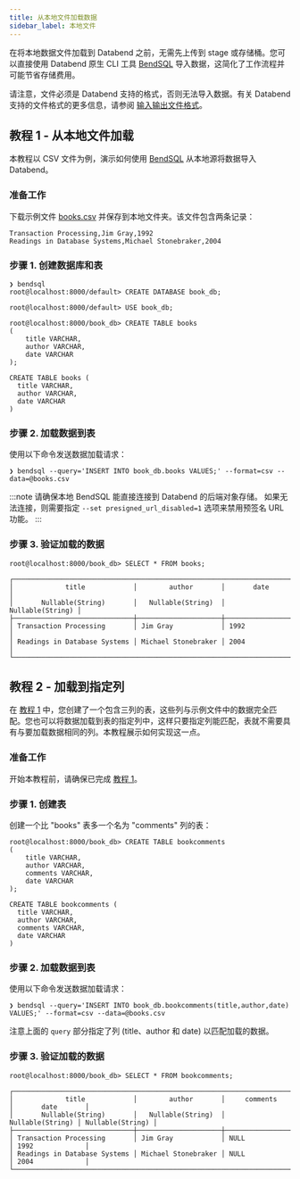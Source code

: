 ```yaml
---
title: 从本地文件加载数据
sidebar_label: 本地文件
---
```


在将本地数据文件加载到 Databend 之前，无需先上传到 stage 或存储桶。您可以直接使用 Databend 原生 CLI 工具 [BendSQL](../../30-sql-clients/00-bendsql/index.md) 导入数据，这简化了工作流程并可能节省存储费用。

请注意，文件必须是 Databend 支持的格式，否则无法导入数据。有关 Databend 支持的文件格式的更多信息，请参阅 [输入输出文件格式](/sql/sql-reference/file-format-options)。

## 教程 1 - 从本地文件加载

本教程以 CSV 文件为例，演示如何使用 [BendSQL](../../30-sql-clients/00-bendsql/index.md) 从本地源将数据导入 Databend。

### 准备工作

下载示例文件 [books.csv](https://datafuse-1253727613.cos.ap-hongkong.myqcloud.com/data/books.csv) 并保存到本地文件夹。该文件包含两条记录：

```text title='books.csv'
Transaction Processing,Jim Gray,1992
Readings in Database Systems,Michael Stonebraker,2004
```

### 步骤 1. 创建数据库和表

```shell
❯ bendsql
root@localhost:8000/default> CREATE DATABASE book_db;

root@localhost:8000/default> USE book_db;

root@localhost:8000/book_db> CREATE TABLE books
(
    title VARCHAR,
    author VARCHAR,
    date VARCHAR
);

CREATE TABLE books (
  title VARCHAR,
  author VARCHAR,
  date VARCHAR
)
```

### 步骤 2. 加载数据到表

使用以下命令发送数据加载请求：

```shell
❯ bendsql --query='INSERT INTO book_db.books VALUES;' --format=csv --data=@books.csv
```

:::note
请确保本地 BendSQL 能直接连接到 Databend 的后端对象存储。
如果无法连接，则需要指定 `--set presigned_url_disabled=1` 选项来禁用预签名 URL 功能。
:::

### 步骤 3. 验证加载的数据

```shell
root@localhost:8000/book_db> SELECT * FROM books;

┌───────────────────────────────────────────────────────────────────────┐
│             title            │        author       │       date       │
│       Nullable(String)       │   Nullable(String)  │ Nullable(String) │
├──────────────────────────────┼─────────────────────┼──────────────────┤
│ Transaction Processing       │ Jim Gray            │ 1992             │
│ Readings in Database Systems │ Michael Stonebraker │ 2004             │
└───────────────────────────────────────────────────────────────────────┘
```

## 教程 2 - 加载到指定列

在 [教程 1](#tutorial-1---load-from-a-csv-file) 中，您创建了一个包含三列的表，这些列与示例文件中的数据完全匹配。您也可以将数据加载到表的指定列中，这样只要指定列能匹配，表就不需要具有与要加载数据相同的列。本教程展示如何实现这一点。

### 准备工作

开始本教程前，请确保已完成 [教程 1](#tutorial-1---load-from-a-csv-file)。

### 步骤 1. 创建表

创建一个比 "books" 表多一个名为 "comments" 列的表：

```shell
root@localhost:8000/book_db> CREATE TABLE bookcomments
(
    title VARCHAR,
    author VARCHAR,
    comments VARCHAR,
    date VARCHAR
);

CREATE TABLE bookcomments (
  title VARCHAR,
  author VARCHAR,
  comments VARCHAR,
  date VARCHAR
)

```

### 步骤 2. 加载数据到表

使用以下命令发送数据加载请求：

```shell
❯ bendsql --query='INSERT INTO book_db.bookcomments(title,author,date) VALUES;' --format=csv --data=@books.csv
```

注意上面的 `query` 部分指定了列 (title、author 和 date) 以匹配加载的数据。

### 步骤 3. 验证加载的数据

```shell
root@localhost:8000/book_db> SELECT * FROM bookcomments;

┌──────────────────────────────────────────────────────────────────────────────────────────┐
│             title            │        author       │     comments     │       date       │
│       Nullable(String)       │   Nullable(String)  │ Nullable(String) │ Nullable(String) │
├──────────────────────────────┼─────────────────────┼──────────────────┼──────────────────┤
│ Transaction Processing       │ Jim Gray            │ NULL             │ 1992             │
│ Readings in Database Systems │ Michael Stonebraker │ NULL             │ 2004             │
└──────────────────────────────────────────────────────────────────────────────────────────┘
```